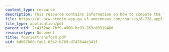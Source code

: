 ```yaml
---
content_type: resource
description: This resource contains information on how to compute the fourier transform.
file: https://ol-ocw-studio-app-qa.s3.amazonaws.com/courses/6-728-applied-quantum-and-statistical-physics-fall-2006/6d007680fab103a2b769d747844e341f_fouriertransform.pdf
file_type: application/pdf
parent_uid: 2c4132ae-7bf9-4900-bc93-263cd831948d
resourcetype: Document
title: fouriertransform.pdf
uid: 6d007680-fab1-03a2-b769-d747844e341f
---
```

